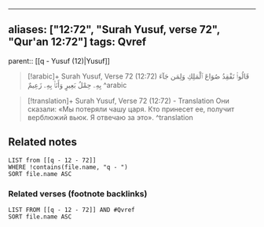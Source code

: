 
---
aliases: ["12:72", "Surah Yusuf, verse 72", "Qur'an 12:72"]
tags: Qvref
---

parent:: [[q - Yusuf (12)|Yusuf]]

> [!arabic]+ Surah Yusuf, Verse 72 (12:72)
> <span class="quran-arabic">قَالُوا۟ نَفْقِدُ صُوَاعَ ٱلْمَلِكِ وَلِمَن جَآءَ بِهِۦ حِمْلُ بَعِيرٍ وَأَنَا۠ بِهِۦ زَعِيمٌ</span>
^arabic

> [!translation]+ Surah Yusuf, Verse 72 (12:72) - Translation
> Они сказали: «Мы потеряли чашу царя. Кто принесет ее, получит верблюжий вьюк. Я отвечаю за это».
^translation



## Related notes
```dataview
LIST from [[q - 12 - 72]]
WHERE !contains(file.name, "q - ")
SORT file.name ASC
```

### Related verses (footnote backlinks)
```dataview
LIST FROM [[q - 12 - 72]] AND #Qvref
SORT file.name ASC
```

